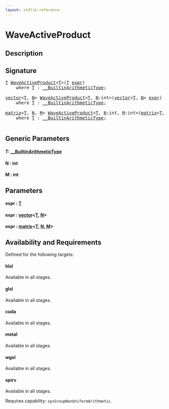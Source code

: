 ```yaml
---
layout: stdlib-reference
---
```


# WaveActiveProduct

## Description





## Signature 

<pre>
<a href="waveactiveproduct-04a.md#typeparam-T" class="code_type">T</a> <a href="waveactiveproduct-04a.md">WaveActiveProduct</a>&lt;<a href="waveactiveproduct-04a.md#typeparam-T" class="code_type">T</a>&gt;(<a href="waveactiveproduct-04a.md#typeparam-T" class="code_type">T</a> <a href="waveactiveproduct-04a.md#decl-expr" class="code_param">expr</a>)
    <span class='code_keyword'>where</span> <a href="waveactiveproduct-04a.md#typeparam-T" class="code_type">T</a> : <a href="../interfaces/0_builtinarithmetictype-029j/index.md" class="code_type">__BuiltinArithmeticType</a>;

<a href="../types/vector/index.md" class="code_type">vector</a>&lt;<a href="waveactiveproduct-04a.md#typeparam-T" class="code_type">T</a>, <a href="waveactiveproduct-04a.md#decl-N" class="code_var">N</a>&gt; <a href="waveactiveproduct-04a.md">WaveActiveProduct</a>&lt;<a href="waveactiveproduct-04a.md#typeparam-T" class="code_type">T</a>, <a href="waveactiveproduct-04a.md#decl-N" class="code_var">N</a>:<span class="code_keyword">int</span>&gt;(<a href="../types/vector/index.md" class="code_type">vector</a>&lt;<a href="waveactiveproduct-04a.md#typeparam-T" class="code_type">T</a>, <a href="waveactiveproduct-04a.md#decl-N" class="code_var">N</a>&gt; <a href="waveactiveproduct-04a.md#decl-expr" class="code_param">expr</a>)
    <span class='code_keyword'>where</span> <a href="waveactiveproduct-04a.md#typeparam-T" class="code_type">T</a> : <a href="../interfaces/0_builtinarithmetictype-029j/index.md" class="code_type">__BuiltinArithmeticType</a>;

<a href="../types/matrix/index.md" class="code_type">matrix</a>&lt;<a href="waveactiveproduct-04a.md#typeparam-T" class="code_type">T</a>, <a href="waveactiveproduct-04a.md#decl-N" class="code_var">N</a>, <a href="waveactiveproduct-04a.md#decl-M" class="code_var">M</a>&gt; <a href="waveactiveproduct-04a.md">WaveActiveProduct</a>&lt;<a href="waveactiveproduct-04a.md#typeparam-T" class="code_type">T</a>, <a href="waveactiveproduct-04a.md#decl-N" class="code_var">N</a>:<span class="code_keyword">int</span>, <a href="waveactiveproduct-04a.md#decl-M" class="code_var">M</a>:<span class="code_keyword">int</span>&gt;(<a href="../types/matrix/index.md" class="code_type">matrix</a>&lt;<a href="waveactiveproduct-04a.md#typeparam-T" class="code_type">T</a>, <a href="waveactiveproduct-04a.md#decl-N" class="code_var">N</a>, <a href="waveactiveproduct-04a.md#decl-M" class="code_var">M</a>&gt; <a href="waveactiveproduct-04a.md#decl-expr" class="code_param">expr</a>)
    <span class='code_keyword'>where</span> <a href="waveactiveproduct-04a.md#typeparam-T" class="code_type">T</a> : <a href="../interfaces/0_builtinarithmetictype-029j/index.md" class="code_type">__BuiltinArithmeticType</a>;

</pre>

## Generic Parameters

####  <a id="typeparam-T"></a>T: [\_\_BuiltinArithmeticType](../interfaces/0_builtinarithmetictype-029j/index.md)
####  <a id="decl-N"></a>N  : int
####  <a id="decl-M"></a>M  : int

## Parameters

####  <a id="decl-expr"></a>expr  : [T](waveactiveproduct-04a.md#typeparam-T)
####  <a id="decl-expr"></a>expr  : [vector](../types/vector/index.md)\<[T](../types/vector/index.md#typeparam-T), [N](../types/vector/index.md#decl-N)\>
####  <a id="decl-expr"></a>expr  : [matrix](../types/matrix/index.md)\<[T](../types/matrix/t-0.md), [N](../types/matrix/index.md#decl-N), [M](../types/matrix/index.md#decl-M)\>

## Availability and Requirements

Defined for the following targets:

#### hlsl
Available in all stages.

#### glsl
Available in all stages.

#### cuda
Available in all stages.

#### metal
Available in all stages.

#### wgsl
Available in all stages.

#### spirv
Available in all stages.

Requires capability: `spvGroupNonUniformArithmetic`.



<script>
// Fix .md links to .html when on ReadTheDocs
if (window.location.hostname.includes('readthedocs') || 
    window.location.hostname.includes('rtfd.io')) {
  document.addEventListener('DOMContentLoaded', function() {
    const links = document.querySelectorAll('a');
    links.forEach(link => {
      const href = link.getAttribute('href');
      if (href && href.includes('.md')) {
        // This regex will handle .md links with or without fragment identifiers or query parameters
        link.href = link.href.replace(/(.+)\.md(#[^?]*)?(\?.*)?$/, '$1.html$2$3');
      }
    });
  });
}
</script>
